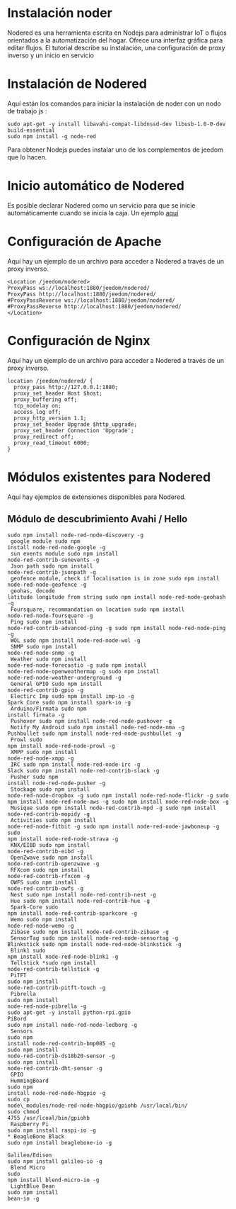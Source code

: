 # Instalación noder

Nodered es una herramienta escrita en Nodejs para administrar IoT o flujos orientados a la automatización del hogar. Ofrece una interfaz gráfica para editar flujos. El tutorial describe su instalación, una configuración de proxy inverso y un inicio en servicio

# Instalación de Nodered

Aquí están los comandos para iniciar la instalación de noder con un nodo de trabajo js :

````
sudo apt-get -y install libavahi-compat-libdnssd-dev libusb-1.0-0-dev build-essential
sudo npm install -g node-red
````

Para obtener Nodejs puedes instalar uno de los complementos de jeedom que lo hacen.

#  Inicio automático de Nodered

Es posible declarar Nodered como un servicio para que se inicie automáticamente cuando se inicia la caja. Un ejemplo [aquí](https://gist.github.com/bigmonkeyboy/9962293)

# Configuración de Apache

Aquí hay un ejemplo de un archivo para acceder a Nodered a través de un proxy inverso.

````
<Location /jeedom/nodered>
ProxyPass ws://localhost:1880/jeedom/nodered/
ProxyPass http://localhost:1880/jeedom/nodered/
#ProxyPassReverse ws://localhost:1880/jeedom/nodered/
#ProxyPassReverse http://localhost:1880/jeedom/nodered/
</Location>
````

# Configuración de Nginx

Aquí hay un ejemplo de un archivo para acceder a Nodered a través de un proxy inverso.

````
location /jeedom/nodered/ {
  proxy_pass http://127.0.0.1:1880;
  proxy_set_header Host $host;
  proxy_buffering off;
  tcp_nodelay on;
  access_log off;
  proxy_http_version 1.1;
  proxy_set_header Upgrade $http_upgrade;
  proxy_set_header Connection 'Upgrade';
  proxy_redirect off;
  proxy_read_timeout 6000;
}
````

# Módulos existentes para Nodered

Aquí hay ejemplos de extensiones disponibles para Nodered.

## Módulo de descubrimiento Avahi / Hello

````
sudo npm install node-red-node-discovery -g
 google module sudo npm
install node-red-node-google -g
 sun events module sudo npm install
node-red-contrib-sunevents -g
 Json path sudo npm install
node-red-contrib-jsonpath -g
 geofence module, check if localisation is in zone sudo npm install node-red-node-geofence -g 
 geohas, decode
latitude longitude from string sudo npm install node-red-node-geohash -g
 Foursquare, recommandation on location sudo npm install
node-red-node-foursquare -g
 Ping sudo npm install
node-red-contrib-advanced-ping -g sudo npm install node-red-node-ping -g
 WOL sudo npm install node-red-node-wol -g
 SNMP sudo npm install
node-red-node-snmp -g
 Weather sudo npm install
node-red-node-forecastio -g sudo npm install
node-red-node-openweathermap -g sudo npm install
node-red-node-weather-underground -g
 General GPIO sudo npm install
node-red-contrib-gpio -g
 Electirc Imp sudo npm install imp-io -g
Spark Core sudo npm install spark-io -g
 Arduino/Firmata sudo npm
install firmata -g
 Pushover sudo npm install node-red-node-pushover -g
 Notify My Android sudo npm install node-red-node-nma -g
Pushbullet sudo npm install node-red-node-pushbullet -g
 Prowl sudo
npm install node-red-node-prowl -g
 XMPP sudo npm install
node-red-node-xmpp -g
 IRC sudo npm install node-red-node-irc -g
Slack sudo npm install node-red-contrib-slack -g
 Pusher sudo npm
install node-red-node-pusher -g
 Stockage sudo npm install
node-red-node-dropbox -g sudo npm install node-red-node-flickr -g sudo
npm install node-red-node-aws -g sudo npm install node-red-node-box -g
 Musique sudo npm install node-red-contrib-mpd -g sudo npm install
node-red-contrib-mopidy -g
 Activities sudo npm install
node-red-node-fitbit -g sudo npm install node-red-node-jawboneup -g sudo
npm install node-red-node-strava -g
 KNX/EIBD sudo npm install
node-red-contrib-eibd -g
 OpenZwave sudo npm install
node-red-contrib-openzwave -g
 RFXcom sudo npm install
node-red-contrib-rfxcom -g
 OWFS sudo npm install
node-red-contrib-owfs -g
 Nest sudo npm install node-red-contrib-nest -g
 Hue sudo npm install node-red-contrib-hue -g
 Spark-Core sudo
npm install node-red-contrib-sparkcore -g
 Wemo sudo npm install
node-red-node-wemo -g
 Zibase sudo npm install node-red-contrib-zibase -g
 SensorTag sudo npm install node-red-node-sensortag -g
Blinkstick sudo npm install node-red-node-blinkstick -g
 Blink1 sudo
npm install node-red-node-blink1 -g
 Tellstick *sudo npm install
node-red-contrib-tellstick -g
 PiTFT
sudo npm install
node-red-contrib-pitft-touch -g
 Pibrella
sudo npm install
node-red-node-pibrella -g
sudo apt-get -y install python-rpi.gpio
PiBord
sudo npm install node-red-node-ledborg -g
 Sensors
sudo npm
install node-red-contrib-bmp085 -g
sudo npm install
node-red-contrib-ds18b20-sensor -g
sudo npm install
node-red-contrib-dht-sensor -g
 GPIO
 HummingBoard
sudo npm
install node-red-node-hbgpio -g
sudo cp
node\_modules/node-red-node-hbgpio/gpiohb /usr/local/bin/
sudo chmod
4755 /usr/lcoal/bin/gpiohb
 Raspberry Pi
sudo npm install raspi-io -g
* BeagleBone Black
sudo npm install beaglebone-io -g

Galileo/Edison
sudo npm install galileo-io -g
 Blend Micro
sudo
npm install blend-micro-io -g
 LightBlue Bean
sudo npm install
bean-io -g
````
